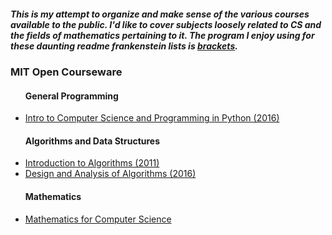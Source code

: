 <html>
<body>
<h5>This is my attempt to organize and make sense of the various courses available to the public.
    I'd like to cover subjects loosely related to CS and the fields of mathematics pertaining to it. 
    The program I enjoy using for these daunting readme frankenstein lists is <a href="http://brackets.io/">brackets</a>.
</h5>

<h3> MIT Open Courseware</h3>
<ul>
	<h4>General Programming</h4>
	<li><a href="https://www.youtube.com/playlist?list=PLUl4u3cNGP63WbdFxL8giv4yhgdMGaZNA">Intro to Computer Science and Programming in Python (2016)</a></li>
</ul>
<ul>
	<h4>Algorithms and Data Structures</h4>
    <li><a href="https://www.youtube.com/playlist?list=PLUl4u3cNGP61Oq3tWYp6V_F-5jb5L2iHb">Introduction to Algorithms (2011)</a></li>
	<li><a href="https://www.youtube.com/playlist?list=PLUl4u3cNGP6317WaSNfmCvGym2ucw3oGp">Design and Analysis of Algorithms (2016)</a></li>
</ul>
<ul>
	<h4>Mathematics</h4>
	<li><a href="https://www.youtube.com/playlist?list=PLUl4u3cNGP60UlabZBeeqOuoLuj_KNphQ">Mathematics for Computer Science</a></li>
</ul>
	
</body>
</html>